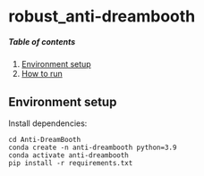 # robust_anti-dreambooth
##### Table of contents
1. [Environment setup](#environment-setup)
2. [How to run](#how-to-run)
## Environment setup
Install dependencies:
```shell
cd Anti-DreamBooth
conda create -n anti-dreambooth python=3.9  
conda activate anti-dreambooth  
pip install -r requirements.txt  
```
